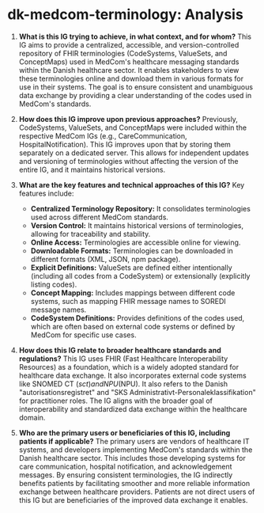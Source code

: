# dk-medcom-terminology: Analysis

1. **What is this IG trying to achieve, in what context, and for whom?**
   This IG aims to provide a centralized, accessible, and version-controlled repository of FHIR terminologies (CodeSystems, ValueSets, and ConceptMaps) used in MedCom's healthcare messaging standards within the Danish healthcare sector. It enables stakeholders to view these terminologies online and download them in various formats for use in their systems. The goal is to ensure consistent and unambiguous data exchange by providing a clear understanding of the codes used in MedCom's standards.

2. **How does this IG improve upon previous approaches?**
   Previously, CodeSystems, ValueSets, and ConceptMaps were included within the respective MedCom IGs (e.g., CareCommunication, HospitalNotification). This IG improves upon that by storing them separately on a dedicated server. This allows for independent updates and versioning of terminologies without affecting the version of the entire IG, and it maintains historical versions.

3. **What are the key features and technical approaches of this IG?**
   Key features include:
    - **Centralized Terminology Repository:** It consolidates terminologies used across different MedCom standards.
    - **Version Control:** It maintains historical versions of terminologies, allowing for traceability and stability.
    - **Online Access:** Terminologies are accessible online for viewing.
    - **Downloadable Formats:** Terminologies can be downloaded in different formats (XML, JSON, npm package).
    - **Explicit Definitions:** ValueSets are defined either intentionally (including all codes from a CodeSystem) or extensionally (explicitly listing codes).
    - **Concept Mapping:** Includes mappings between different code systems, such as mapping FHIR message names to SOREDI message names.
    - **CodeSystem Definitions:** Provides definitions of the codes used, which are often based on external code systems or defined by MedCom for specific use cases.

4. **How does this IG relate to broader healthcare standards and regulations?**
   This IG uses FHIR (Fast Healthcare Interoperability Resources) as a foundation, which is a widely adopted standard for healthcare data exchange. It also incorporates external code systems like SNOMED CT ($sct) and NPU ($NPU). It also refers to the Danish "autorisationsregistret" and "SKS Administrativt-Personaleklassifikation" for practitioner roles. The IG aligns with the broader goal of interoperability and standardized data exchange within the healthcare domain.

5. **Who are the primary users or beneficiaries of this IG, including patients if applicable?**
    The primary users are vendors of healthcare IT systems, and developers implementing MedCom's standards within the Danish healthcare sector. This includes those developing systems for care communication, hospital notification, and acknowledgement messages. By ensuring consistent terminologies, the IG indirectly benefits patients by facilitating smoother and more reliable information exchange between healthcare providers. Patients are not direct users of this IG but are beneficiaries of the improved data exchange it enables.
